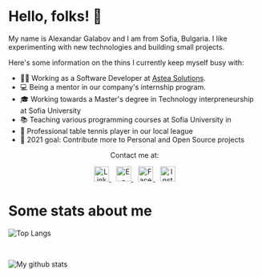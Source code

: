 # Hello, folks! 👋

My name is Alexandar Galabov and I am from Sofia, Bulgaria.
I like experimenting with new technologies and building small projects.

Here's some information on the thins I currently keep myself busy with:

- 🧑‍💻 Working as a Software Developer at [Astea Solutions](https://asteasolutions.com/).
- 💻 Being a mentor in our company's internship program.
- 🎓 Working towards a Master's degree in Technology interpreneurship at Sofia University
- 📚 Teaching various programming courses at Sofia University in
- 🏓 Professional table tennis player in our local league
- 🎯 2021 goal: Contribute more to Personal and Open Source projects

<p align="center">
Contact me at:
</p>

<p align="center">
  <a href="https://www.linkedin.com/in/alexandar-galabov-a467771b0/">
    <img src="https://upload.wikimedia.org/wikipedia/commons/c/c9/Linkedin.svg" alt="LinkedIn" width="30px">
  </a>

  <a href="mailto:galabovalexandar@gmail.com" style="margin-left: 10px">
    <img src="https://upload.wikimedia.org/wikipedia/commons/4/4e/Gmail_Icon.png" alt="E-mail" width="30px">
  </a>

  <a href="https://www.facebook.com/alexandar.galabov"  style="margin-left: 10px">
    <img src="https://upload.wikimedia.org/wikipedia/commons/5/51/Facebook_f_logo_%282019%29.svg" alt="Facebook" width="30px"> 
  </a>

  <a href="https://www.instagram.com/alexandargalabov" style="margin-left: 10px">
    <img src="https://upload.wikimedia.org/wikipedia/commons/9/96/Instagram.svg" alt="Instagram" width="30px">
  </a>
</p>

# Some stats about me

![Top Langs](https://github-readme-stats.vercel.app/api/top-langs/?username=AGalabov&theme=algolia&layout=compact&exclude_repo=scala-fmi-2019,Tourist-BG&langs_count=5)

<br />

![My github stats](https://github-readme-stats.vercel.app/api?username=AGalabov&show_icons=true&theme=algolia&custom_title=My Code Contribution)

